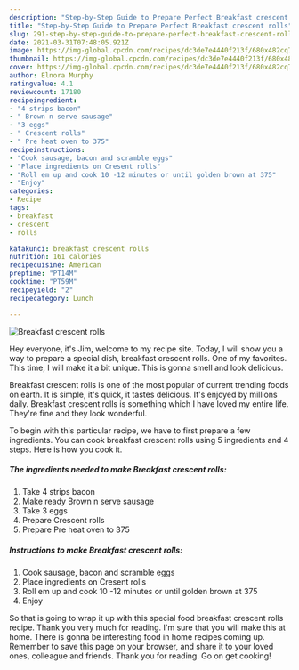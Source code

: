 ```yaml
---
description: "Step-by-Step Guide to Prepare Perfect Breakfast crescent rolls"
title: "Step-by-Step Guide to Prepare Perfect Breakfast crescent rolls"
slug: 291-step-by-step-guide-to-prepare-perfect-breakfast-crescent-rolls
date: 2021-03-31T07:48:05.921Z
image: https://img-global.cpcdn.com/recipes/dc3de7e4440f213f/680x482cq70/breakfast-crescent-rolls-recipe-main-photo.jpg
thumbnail: https://img-global.cpcdn.com/recipes/dc3de7e4440f213f/680x482cq70/breakfast-crescent-rolls-recipe-main-photo.jpg
cover: https://img-global.cpcdn.com/recipes/dc3de7e4440f213f/680x482cq70/breakfast-crescent-rolls-recipe-main-photo.jpg
author: Elnora Murphy
ratingvalue: 4.1
reviewcount: 17180
recipeingredient:
- "4 strips bacon"
- " Brown n serve sausage"
- "3 eggs"
- " Crescent rolls"
- " Pre heat oven to 375"
recipeinstructions:
- "Cook sausage, bacon and scramble eggs"
- "Place ingredients on Cresent rolls"
- "Roll em up and cook 10 -12 minutes or until golden brown at 375"
- "Enjoy"
categories:
- Recipe
tags:
- breakfast
- crescent
- rolls

katakunci: breakfast crescent rolls 
nutrition: 161 calories
recipecuisine: American
preptime: "PT14M"
cooktime: "PT59M"
recipeyield: "2"
recipecategory: Lunch

---
```



![Breakfast crescent rolls](https://img-global.cpcdn.com/recipes/dc3de7e4440f213f/680x482cq70/breakfast-crescent-rolls-recipe-main-photo.jpg)

Hey everyone, it's Jim, welcome to my recipe site. Today, I will show you a way to prepare a special dish, breakfast crescent rolls. One of my favorites. This time, I will make it a bit unique. This is gonna smell and look delicious.

Breakfast crescent rolls is one of the most popular of current trending foods on earth. It is simple, it's quick, it tastes delicious. It's enjoyed by millions daily. Breakfast crescent rolls is something which I have loved my entire life. They're fine and they look wonderful.




To begin with this particular recipe, we have to first prepare a few ingredients. You can cook breakfast crescent rolls using 5 ingredients and 4 steps. Here is how you cook it.

<!--inarticleads1-->

##### The ingredients needed to make Breakfast crescent rolls:

1. Take 4 strips bacon
1. Make ready  Brown n serve sausage
1. Take 3 eggs
1. Prepare  Crescent rolls
1. Prepare  Pre heat oven to 375




<!--inarticleads2-->

##### Instructions to make Breakfast crescent rolls:

1. Cook sausage, bacon and scramble eggs
1. Place ingredients on Cresent rolls
1. Roll em up and cook 10 -12 minutes or until golden brown at 375
1. Enjoy




So that is going to wrap it up with this special food breakfast crescent rolls recipe. Thank you very much for reading. I'm sure that you will make this at home. There is gonna be interesting food in home recipes coming up. Remember to save this page on your browser, and share it to your loved ones, colleague and friends. Thank you for reading. Go on get cooking!
